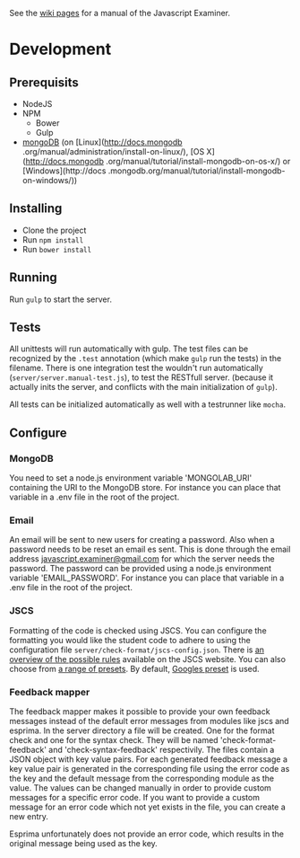 See the [wiki pages](https://github.com/Slotkenov/javascript-examiner/wiki)
for a manual of the Javascript Examiner.

# Development

## Prerequisits
- NodeJS
- NPM
  - Bower
  - Gulp
- [mongoDB](http://www.mongodb.org/) (on [Linux](http://docs.mongodb
.org/manual/administration/install-on-linux/), [OS X](http://docs.mongodb
.org/manual/tutorial/install-mongodb-on-os-x/) or [Windows](http://docs
.mongodb.org/manual/tutorial/install-mongodb-on-windows/))

## Installing
- Clone the project
- Run `npm install`
- Run `bower install`

## Running
Run `gulp` to start the server.

## Tests
All unittests will run automatically with gulp. The test files can be
recognized by the ``.test`` annotation (which make ``gulp`` run the tests) in the 
filename. There is one integration test
the wouldn't run automatically (``server/server.manual-test.js``), 
to test the RESTfull server. (because it actually inits the server, and 
conflicts with the main initialization of ``gulp``).

All tests can be initialized automatically as well with a testrunner like
``mocha``.

## Configure

### MongoDB
You need to set a node.js environment variable 'MONGOLAB_URI' containing the
URI to the MongoDB store. For instance you can place that variable in a .env
file in the root of the project.

### Email
An email will be sent to new users for creating a password.
Also when a password needs to be reset an email es sent.
This is done through the email address javascript.examiner@gmail.com
for which the server needs the password.
The password can be provided using a node.js environment variable
'EMAIL_PASSWORD'.
For instance you can place that variable in a .env file
in the root of the project.

### JSCS
Formatting of the code is checked using JSCS.
You can configure the formatting you would like the student code to adhere to
using the configuration file `server/check-format/jscs-config.json`.
There is [an overview of the possible rules](http://jscs.info/rules.html)
available on the JSCS website.
You can also choose from
[a range of presets](https://github.com/jscs-dev/node-jscs/tree/master/presets).
By default,
[Googles preset](https://github.com/jscs-dev/node-jscs/blob/master/presets/google.json)
is used.

### Feedback mapper
The feedback mapper makes it possible to provide your own feedback messages
instead of the default error messages from modules like jscs and esprima.
In the server directory a file will be created.
One for the format check and one for the syntax check.
They will be named 'check-format-feedback' and 'check-syntax-feedback'
respectivily.
The files contain a JSON object with key value pairs.
For each generated feedback message a key value pair is generated
in the corresponding file
using the error code as the key
and the default message from the corresponding module as the value.
The values can be changed manually
in order to provide custom messages for a specific error code.
If you want to provide a custom message for an error code
which not yet exists in the file,
you can create a new entry.

Esprima unfortunately does not provide an error code,
which results in the original message being used as the key.
